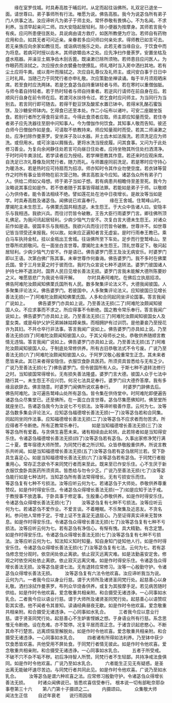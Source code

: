 <!-- { "loadSidebar": true } -->
　　缘在室罗伐城。时具寿高胜于晡后时。从定而起往诣佛所。礼双足已退坐一面。请世尊曰。弟子事师所有行法。唯愿为说。佛告高胜。我今为说苾刍所有弟子门人供事之法。汝应谛听凡为弟子于师主处。常怀恭敬有畏惧心。不为名闻。不求利养。当须早起亲问二师。四大安隐起居轻利。除小便器为按摩身。其师若言我今有疾。应问所患便往医处。具说病由请方救疗。如医所教便为疗治。若师自有药物应用和合。如其无者可问近亲。亲眷若多应问师曰何亲处求。得师教已如言可去。若无亲族应向余家如教往觅。或诣病坊施乐之处。此若无者当缘自业。于饮食中而为将息。若病可时授以齿木。其师欲嚼齿木之处。应先净扫作曼荼罗。安置坐枯及盛水瓶器。并澡豆土屑净齿木刮舌篦。既澡漱已除所须物。若师患目应问医人。为作眼药而涂拭之。次应授衣余衣襞叠勿使撩乱。师礼塔时当入房中洒扫其地。若有尘土应将牛粪。或以青叶而揩拭之。次应自礼尊仪及礼师主。或问安白事于日日中三时礼拜。当随己力于同梵行者亦申礼敬。次应策勤坐禅读诵。每于半月须观晒床席。若至食时应洗两钵。若是乞食苾刍自持重钵轻者与师。若在寒时以重僧伽胝。与师令着自持轻者。若于热时轻者与师自持重者。若逆风行请师在前自身在后。若顺风行自身在前令师在后。若渡河水扶侍令过。若乞食时应问师主。为当同行为当别去。若言同行即可随去。若得干麨豆饼及酸浆水置已钵中。若得米乳酪石蜜饭饼。及沙糖安师钵内。乞得食已还至本处。作二小坛布以诸叶。可安二座踞坐饭食。若别行者所乞得食将呈师主。今得此食须者应取。师主即应知量而受。若住寺者弟子应先洗器往至厨中问知事人。今为僧伽作何饮食。其知事人敬而告知。彼还白师今日僧伽作如是食。可请取不依教持来。师应知量观时而受。若其二师澡漱之处。应净扫除作曼荼罗。安坐床子及以水器。并土齿木如法揩洗。若须洗足应为师洗。或但用水。或可涂油以屑揩去。更将水洗当授皮履。问其食事。又问为于此处修习善业。为复向余闲静住处若言可向昼日住处者。应持坐物其所住处扫洒清净。于时时间牛粪涂拭。若学读者应为授经。若学禅思教其作意。若还来时应观床席。自洗足已次礼尊像及同梵行者。随力而礼。与师置座同前洗足。若是寒时应守持心为暖汤水。若是热时应可持扇而为招凉。师亦知时令其作业勿使空度。若衣钵等营作之时所有事业皆师物在前次营己物。佛言高胜汝今应知。诸苾刍众所有弟子门人。供给二师如父母想。师于弟子当如子想。若有病患共相瞻侍至差至死。我今为汝略说其事应如是作。若不依者随于其事皆得越法罪。若能如是弟子于师。以敬顺心为供侍者。能令善法相续不绝。譬如莲花处在池中日夜增长。是故汝等当如是学。时具寿高胜及诸苾刍。闻佛说已欢喜奉行。
　　缘在王舍城。住鹫峰山时。摩揭陀主未生怨王。与佛栗氏国共相违逆。未生怨王。于大众中告诸人曰。安隐丰乐与我相违。我欲兴兵。而往讨罚皆令破散。王告大臣行雨婆罗门言。卿往佛所顶礼佛足。为我问讯起居轻利。少病少恼气力安不。次复白言大德未生怨王。对诸众前作如是语。彼国丰乐与我相违。我欲兴兵而往讨罚皆令破散。世尊许不。如世尊记皆当领受还来报我。何以故。如来应正遍知者言无虚妄。是时行雨奉王教已。乘白马车执持金杖。挂以金瓶出王舍城。往诣佛所至下车处。足步而行登鹫峰山。至世尊所欢颜敬问。在一面坐白言世尊。摩揭陀主未生怨王。顶礼世尊足下。敬问起居轻利。少病少恼气力安不。作是语已。佛告婆罗门愿王及汝无病安乐。时婆罗门即以王语。次第白佛广陈其事。未审世尊作何垂诲。佛告婆罗门。我不多时在佛栗氏国。曾于三月坐夏之时于彼而住。我时为众宣说七种不退转法。婆罗门彼国诸人护持七种不退法时。国界人民日见增长善法无损。婆罗门言我未能解大德所陈要妙之义。唯愿慈悲广为我说令得开解。
　　尔时具寿阿难陀。在佛后立执扇招凉。佛告阿难陀汝颇闻知佛栗氏国所有人民。数多聚集评论法义不。大德我闻彼国。人多聚集评论法义。佛告婆罗门。若彼国中。人多聚集评论法义。应知彼国日见增长善法无损(一了)阿难陀汝颇闻知佛栗氏国。人多和合同起同坐评论国事。答言我闻广说如上。
　　佛告婆罗门亦具如上说。乃至善法无损(二了)阿难陀汝颇闻知彼国人众。不应求事而不求之。所应得事不令断绝。国之教令常乐奉行。答言我闻广说如上。佛告婆罗门亦具如上说。乃至善法无损(三了)阿难陀汝颇闻知彼国女人及童女类。或是母护父护兄弟姊妹姑嫜亲族。而相拥护有过训罚。是他妻妾乃至授花许为其妇。不共仓卒行非法事。答言我闻广说如上。佛告婆罗门亦具如上说。乃至善法无损(四了)阿难陀汝颇闻知彼国人众。于其父母师长之处。恭敬供养随顺言教情无违恼。答言我闻广说如上。佛告婆罗门亦具如上说。乃至善法无损(五了)阿难陀汝颇闻知彼国人众。于制底处常修供养。所有古旧恭敬法式不令亏废。广说乃至善法无损(六了)阿难陀汝颇闻知彼国人众。于阿罗汉敬心殷重常生正念。其未来者愿皆来此。其已来者得安隐住。衣服饮食卧具医药。所须资具皆悉给与无有乏少。广说乃至善法无损(七了)佛告婆罗门。但令彼国所有人众。于斯七种不退转法修行之时。当知彼国常得增长。无有损失善法隆盛。婆罗门言大德。彼国人众于七法中随行其一。未生怨王不应兴罚。何况七法具足奉行。婆罗门曰大德乔答摩。我有多缘且欲辞去。佛言随意。时婆罗门闻佛所说欢喜奉行。
　　时婆罗门辞佛去后。佛告阿难陀。汝可遍告鹫峰山处所有苾刍。皆令集在供侍堂中。时阿难陀即便遍告诸苾刍众尽集堂已。还至佛所。在一面立白言世尊。苾刍尽集愿佛知时。佛至堂所就座坐已。告诸苾刍我今为汝说七不亏损法。汝等谛听极善作意。云何为七。汝等苾刍数多集会评论法义。应知苾刍福德增长善法无损(一了)汝等苾刍若和合同集。同起同坐同作法事。应知福德增长善法无损(二了)汝等苾刍不应求者而勿苦求。所应得者不令断绝。所有正教常乐奉行。
　　如是当知福德增长善法无损(三了)汝等苾刍所有爱着。与贪俱生喜愿未来。诸有相续由此轮转。此若除者如是当知得安乐住。令诸苾刍福德增长善法无损(四了)汝等苾刍若有苾刍。久事出家修净梵行满二十夏。耆年宿德大师所赞。为同梵行者之所识知。众皆恭敬殷重供养。所说言教乐共听闻。如是当知福德增长善法无损(五了)汝等苾刍若有苾刍居阿兰若。受下卧具生喜足心。如是当知福德增长善法无损(六了)汝等苾刍若有苾刍。于同梵行者殷重用心。常存正念欲令不来同梵行者而来至此。既来至已作安乐住。心不生厌于新衣服饮食卧具医药所须资具。皆悉给与勿令少乏。广说乃至善法无损(七了)汝等苾刍能行如是七种法时。当知苾刍所有善法常得增长。无有亏损安乐而住。
　　汝等苾刍复有七种不亏损法。汝等应听云何为七。若诸苾刍于大师处。恭敬供养尊重赞叹。如是作时得安乐住。令诸苾刍众得增长善法无损(一了)如是应知于法于戒。于教授事不放逸事。于卧具事于修定事。生殷重心恭敬供养。如是作时得安乐住。令诸苾刍众得增长善法无损(七了)
　　汝等苾刍复有七种不亏损法。汝等应听云何为七。若诸苾刍不爱作业。不爱言谈。不着睡眠。不乐聚集及近恶友。不贪名利。参问他人常修于定。于增上证不生喜足无退屈心。乃至证得真实谛来无暂休息。如是作时得安乐住。令诸苾刍众得增长善法无损(七了)汝等苾刍复有七种不亏损法。汝等应听云何为七。若有苾刍有净信心。有惭有愧。具大精勤。有念定慧。如是作时得安乐住。令诸苾刍众得增长善法无损(七了)汝等苾刍复有七种不亏损法。汝等应听云何为七。知法知义知时知量。知自身知门徒知他人行。如是作时得安乐住。令诸苾刍众得增长善法无损(七了)汝等苾刍复有七法。云何为七。若有苾刍修念觉分观时。依空闲处依止离欲。依止寂灭远离灾难。如是法勤喜安定舍。修观之时依空闲处依止离欲。依止寂灭远离灾难。如是作时得安乐住。令诸苾刍众得增长善法无损。汝等苾刍是谓七法。无有退转应常修习。汝等一心殷勤守护。令诸苾刍众得增长善法无损。
　　汝等苾刍复有六法令他欢喜。汝应谛听我当为说。云何为六。一者我今应以身业行慈。谓于大师所及诸贤圣同梵行处。起慈善心以身礼敬。洒扫涂拭作曼荼罗。布列众华烧香供养。或复为其按摩手足。若见病苦随时供给。如是作时令他欢喜。爱念敬重共相亲附。和合摄受无诸违诤。一心同事如水乳合。二者我今应以语业行慈。谓于大师所及诸贤圣同梵行处。起慈善心以语赞叹彰其实德。他不闻者令其普知。读诵经典昼夜无歇。如是作时令他欢喜。爱念敬重共相亲附。和合摄受无诸违诤。一心同事如水乳合。
　　三者我今应以意业行慈。谓于贤圣同梵行处。起慈善心不生妒害悭嫉之想。于身语业所有行慈。系念思惟无令断绝。设在危难。亦不暂停。况复平居而乖正念。于诸含识起悲愍心。不断其命不行楚苦。远离烦恼至解脱处。如是作时令他欢喜。爱念敬重共相亲附。和合摄受无诸违诤。一心同事如水乳合。
　　四者诸有所得如法利养。乃至钵中获少饮食悉皆欢喜。共他受用不屏处食。于同梵行者情无彼此。如是作时令他欢喜。爱念敬重共相亲附。和合摄受无诸违诤。一心同事如水乳合。
　　五者于所受戒。不破不穴不杂不垢不秽。初后净持智人所赞。同梵行者不生轻鄙。共持净戒法食俱同。如是作时令他欢喜。广说乃至如水乳合。
　　六者能生正见无有疑惑。是圣出离无能破坏速尽苦边。与同梵行者共同此见。如是作时令他欢喜。广说乃至如水乳合。
　　汝等苾刍是谓六种欢喜之法。应常修习殷勤守护。令诸苾刍众得增长善法无损。
　　时诸众闻佛说已。皆悉欢喜信受奉行。
根本说一切有部毗奈耶杂事卷第三十六
　　第八门第十子摄颂之二。
　　内摄颂曰。
　　众集敬大师　　闻法生正信
　　自述年衰老　　说行雨因缘
